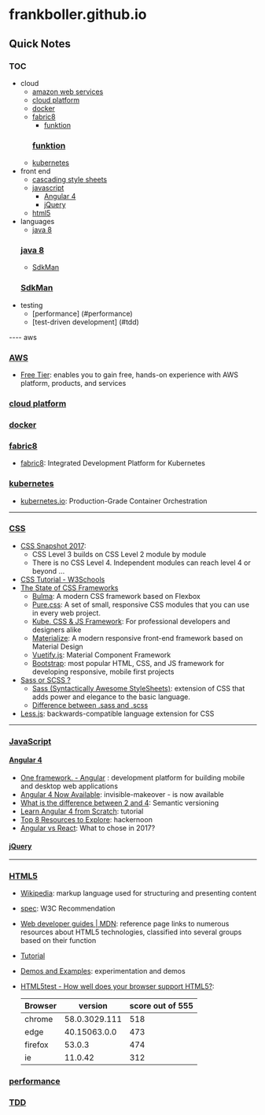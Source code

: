 # frankboller.github.io
## Quick Notes
### TOC
* cloud
    * [amazon web services](#aws)
    * [cloud platform](#cloud-platform)
    * [docker](#docker)
    * [fabric8](#fabric8)
        * [funktion](#funktion)
        ### [funktion](#toc)
    * [kubernetes](#kubernetes)
* front end
    * [cascading style sheets](#css)
    * [javascript](#javascript)
        * [Angular 4](#angular-4)
        * [jQuery](#jquery)
    * [html5](#html5)
* languages
    * [java 8](#java-8)
    ### [java 8](#toc)
    * [SdkMan](#sdkman)
    ### [SdkMan](#toc)
* testing
    * [performance] (#performance)
    * [test-driven development] (#tdd)

---- aws
### [AWS](#toc)
* [Free Tier](https://aws.amazon.com/free/): enables you to gain free, hands-on experience with AWS platform, products, and services

### [cloud platform](#toc)

### [docker](#toc)

### [fabric8](#toc)
* [fabric8](https://fabric8.io/): Integrated Development Platform for Kubernetes

### [kubernetes](#toc)
* [kubernetes.io](https://kubernetes.io/): Production-Grade Container Orchestration

----
### [CSS](#toc)
* [CSS Snapshot 2017](https://www.w3.org/TR/CSS/): 
    * CSS Level 3 builds on CSS Level 2 module by module
    * There is no CSS Level 4. Independent modules can reach level 4 or beyond ...
* [CSS Tutorial - W3Schools](https://www.w3schools.com/css/)
* [The State of CSS Frameworks](https://three29.com/best-css-frameworks-2017/)
    * [Bulma](http://bulma.io/): A modern CSS framework based on Flexbox
    * [Pure.css](https://purecss.io/): A set of small, responsive CSS modules that you can use in every web project.
    * [Kube. CSS & JS Framework](https://imperavi.com/kube/): For professional developers and designers alike
    * [Materialize](http://materializecss.com/): A modern responsive front-end framework based on Material Design
    * [Vuetify.js](https://vuetifyjs.com/): Material Component Framework
    * [Bootstrap](http://getbootstrap.com/): most popular HTML, CSS, and JS framework for developing responsive, mobile first projects
* [Sass or SCSS ?](https://teamtreehouse.com/community/sass-or-scss)
    * [Sass (Syntactically Awesome StyleSheets)](http://sass-lang.com/documentation/file.SASS_REFERENCE.html): extension of CSS that adds power and elegance to the basic language.
    * [Difference between .sass and .scss](https://responsivedesign.is/articles/difference-between-sass-and-scss/)
* [Less.js](http://lesscss.org/): backwards-compatible language extension for CSS

----
### [JavaScript](#toc)

#### [Angular 4](#toc)
* [One framework. - Angular](https://angular.io/) : development platform for building mobile and desktop web applications
* [Angular 4 Now Available](http://angularjs.blogspot.com/2017/03/angular-400-now-available.html/): invisible-makeover - is now available
* [What is the difference between 2 and 4](https://www.quora.com/What-is-the-difference-between-Angular-2-and-Angular-4): Semantic versioning
* [Learn Angular 4 from Scratch](https://coursetro.com/courses/12/Learn-Angular-4-from-Scratch): tutorial
* [Top 8 Resources to Explore](https://hackernoon.com/top-8-resources-to-explore-angular-4-ff2c1b42020a): hackernoon
* [Angular vs React](http://blog.techmagic.co/angular-2-vs-react-what-to-chose-in-2017/): What to chose in 2017?

#### [jQuery](#toc)

----
### [HTML5](#toc)
* [Wikipedia](https://en.wikipedia.org/wiki/HTML5): markup language used for structuring and presenting content
* [spec](https://www.w3.org/TR/html5/): W3C Recommendation
* [Web developer guides | MDN](https://developer.mozilla.org/en-US/docs/Web/Guide/HTML/HTML5): reference page links to numerous resources about HTML5 technologies, classified into several groups based on their function
* [Tutorial](https://www.w3schools.com/html/default.asp)
* [Demos and Examples](http://html5demos.com/): experimentation and demos
* [HTML5test - How well does your browser support HTML5?](https://html5test.com/): 

    Browser | version       | score out of 555
    ---     | ---           | ---
    chrome  | 58.0.3029.111 | 518
    edge    | 40.15063.0.0  | 473
    firefox | 53.0.3        | 474
    ie      | 11.0.42       | 312

### [performance](#toc)

### [TDD](#toc)
